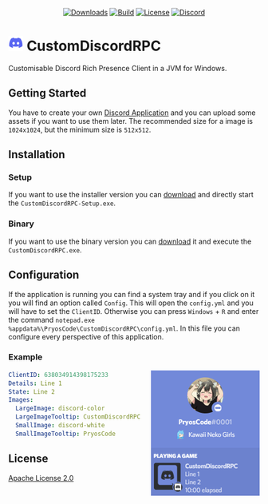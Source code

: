 <p align="center">
    <a href="https://github.com/PryosCode/CustomDiscordRPC/releases"><img src="https://img.shields.io/github/downloads/PryosCode/CustomDiscordRPC/total?label=Downloads" alt="Downloads"></a>
    <a href="https://github.com/PryosCode/CustomDiscordRPC/actions/workflows/build.yml"><img src="https://github.com/PryosCode/CustomDiscordRPC/actions/workflows/build.yml/badge.svg" alt="Build"></a>
    <a href="https://github.com/PryosCode/CustomDiscordRPC/blob/master/LICENSE"><img src="https://img.shields.io/github/license/PryosCode/CustomDiscordRPC?label=License" alt="License"></a>
    <a href="https://discord.gg/bF2GRHq"><img src="https://discordapp.com/api/guilds/350302354639290379/widget.png" alt="Discord"></a>
</p>


<h1><a href="https://github.com/PryosCode/CustomDiscordRPC/blob/master/img/logo.png"><img width="30px" height="auto" alt="Logo" src="https://github.com/PryosCode/CustomDiscordRPC/raw/master/img/logo.png"></a> CustomDiscordRPC</h1>

Customisable Discord Rich Presence Client in a JVM for Windows.

## Getting Started

You have to create your own [Discord Application](https://discord.com/developers/applications) and you can upload some assets if you want to use them later. The recommended size for a image is `1024x1024`, but the minimum size is `512x512`.

## Installation

### Setup

If you want to use the installer version you can [download](https://github.com/PryosCode/CustomDiscordRPC/releases) and directly start the `CustomDiscordRPC-Setup.exe`.

### Binary

If you want to use the binary version you can [download](https://github.com/PryosCode/CustomDiscordRPC/releases) it and execute the `CustomDiscordRPC.exe`.

## Configuration

If the application is running you can find a system tray and if you click on it you will find an option called `Config`.
This will open the `config.yml` and you will have to set the `ClientID`.
Otherwise you can press `Windows` + `R` and enter the command `notepad.exe %appdata%\PryosCode\CustomDiscordRPC\config.yml`.
In this file you can configure every perspective of this application.

### Example

<a href="https://github.com/PryosCode/CustomDiscordRPC/blob/master/src/main/resources/config.yml"><img align="right" alt="Example" src="https://github.com/PryosCode/CustomDiscordRPC/raw/master/img/preview.gif"></a>

```yaml
ClientID: 638034914398175233
Details: Line 1
State: Line 2
Images:
  LargeImage: discord-color
  LargeImageTooltip: CustomDiscordRPC
  SmallImage: discord-white
  SmallImageTooltip: PryosCode
```

## License

[Apache License 2.0](https://github.com/PryosCode/CustomDiscordRPC/blob/master/LICENSE)